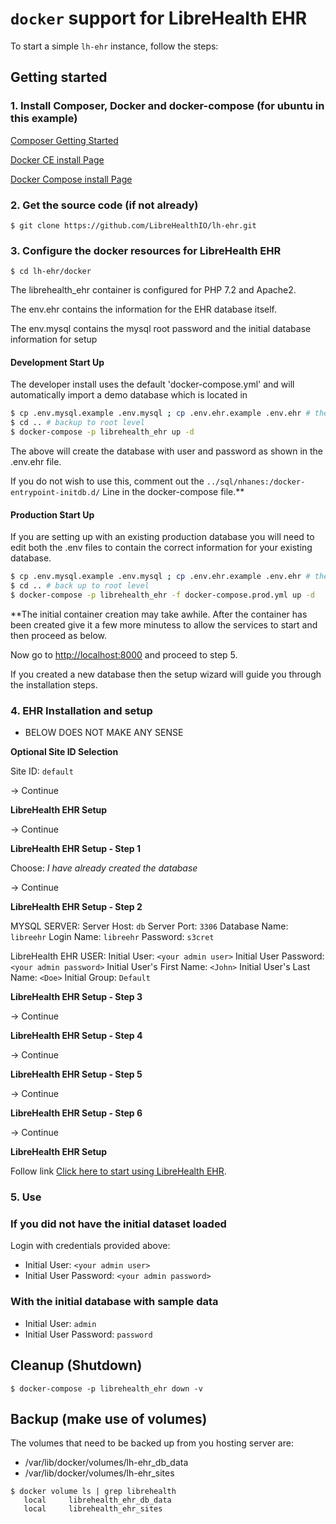 # `docker` support for LibreHealth EHR

To start a simple `lh-ehr` instance, follow the steps:

## Getting started

### 1. Install Composer, Docker and docker-compose (for ubuntu in this example)

[Composer Getting Started](https://getcomposer.org/)

[Docker CE install Page](https://docs.docker.com/install/overview/)

[Docker Compose install Page](https://docs.docker.com/compose/install/#install-compose)

### 2. Get the source code (if not already)

    $ git clone https://github.com/LibreHealthIO/lh-ehr.git

### 3. Configure the docker resources for LibreHealth EHR

    $ cd lh-ehr/docker

The librehealth_ehr container is configured for PHP 7.2 and Apache2.

The env.ehr contains the information for the EHR database itself.

The env.mysql contains the mysql root password and the initial database information for setup

#### Development Start Up
The developer install uses the default 'docker-compose.yml' and will automatically import a demo database which is located in
```bash
$ cp .env.mysql.example .env.mysql ; cp .env.ehr.example .env.ehr # then edit accordingly
$ cd .. # backup to root level
$ docker-compose -p librehealth_ehr up -d
```

The above will create the database with user and password as shown in the .env.ehr file.

If you do not wish to use this, comment out the `../sql/nhanes:/docker-entrypoint-initdb.d/`  Line in the docker-compose file.**

#### Production Start Up

If you are setting up with an existing production database you will need to edit both the .env files to contain the correct information for your existing database.

```bash
$ cp .env.mysql.example .env.mysql ; cp .env.ehr.example .env.ehr # then edit accordingly
$ cd .. # back up to root level
$ docker-compose -p librehealth_ehr -f docker-compose.prod.yml up -d
```

**The initial container creation may take awhile.  After the container has been created give it a few more minutess to allow the services to start and then proceed as below.

Now go to [http://localhost:8000](https://localhost:8000) and proceed to step 5.

If you created a new database then the setup wizard will guide you through the installation steps.

### 4. EHR Installation and setup

* BELOW DOES NOT MAKE ANY SENSE

**Optional Site ID Selection**

Site ID: `default`

-> Continue

**LibreHealth EHR Setup**

-> Continue

**LibreHealth EHR Setup - Step 1**

Choose: _I have already created the database_

-> Continue

**LibreHealth EHR Setup - Step 2**

MYSQL SERVER:
Server Host: `db`
Server Port: `3306`
Database Name: `libreehr`
Login Name:	`libreehr`
Password: `s3cret`

LibreHealth EHR USER:
Initial User: `<your admin user>`
Initial User Password: `<your admin password>`
Initial User's First Name: `<John>`
Initial User's Last Name: `<Doe>`
Initial Group: `Default`

**LibreHealth EHR Setup - Step 3**

-> Continue

**LibreHealth EHR Setup - Step 4**

-> Continue

**LibreHealth EHR Setup - Step 5**

-> Continue

**LibreHealth EHR Setup - Step 6**

-> Continue

**LibreHealth EHR Setup**

Follow link [Click here to start using LibreHealth EHR](http://localhost:8000/?site=default).

### 5. Use

### If you did not have the initial dataset loaded

Login with credentials provided above:
* Initial User: `<your admin user>`
* Initial User Password: `<your admin password>`

###  With the initial database with sample data

* Initial User: `admin`
* Initial User Password: `password`

## Cleanup (Shutdown)

    $ docker-compose -p librehealth_ehr down -v

## Backup (make use of volumes)

The volumes that need to be backed up from you hosting server are:
* /var/lib/docker/volumes/lh-ehr_db_data
* /var/lib/docker/volumes/lh-ehr_sites

```
$ docker volume ls | grep librehealth
   local     librehealth_ehr_db_data
   local     librehealth_ehr_sites
```
